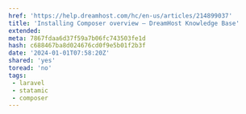 ```yaml
---
href: 'https://help.dreamhost.com/hc/en-us/articles/214899037'
title: 'Installing Composer overview – DreamHost Knowledge Base'
extended: 
meta: 7867fdaa6d37f59a7b06fc743503fe1d
hash: c688467ba8d024676cd0f9e5b01f2b3f
date: '2024-01-01T07:58:20Z'
shared: 'yes'
toread: 'no'
tags:
 - laravel
 - statamic
 - composer
---
```


